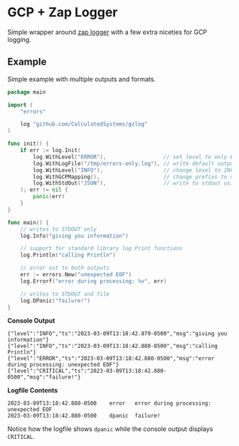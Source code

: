# GCP + Zap Logger

Simple wrapper around [zap logger](https://github.com/uber-go/zap) with a few extra niceties for GCP logging.

## Example
Simple example with multiple outputs and formats.

```go
package main

import (
	"errors"

	log "github.com/CalculatedSystems/gzlog"
)

func init() {
	if err := log.Init(
		log.WithLevel("ERROR"),                  // set level to only ERRORS
		log.WithLogFile("/tmp/errors-only.log"), // write default output format (console) to file
		log.WithLevel("INFO"),                   // change level to INFO for subsequent options
		log.WithGCPMapping(),                    // change prefixs to match GCP logging style
		log.WithStdOut("JSON"),                  // write to stdout using JSON format
	); err != nil {
		panic(err)
	}
}

func main() {
	// writes to STDOUT only
	log.Info("giving you information")

	// support for standard library log.Print functions
	log.Println("calling Println")

	// error out to both outputs
	err := errors.New("unexpected EOF")
	log.Errorf("error during processing: %v", err)

	// writes to STDOUT and file
	log.DPanic("failure!")
}
```

**Console Output**
```
{"level":"INFO","ts":"2023-03-09T13:18:42.879-0500","msg":"giving you information"}
{"level":"INFO","ts":"2023-03-09T13:18:42.880-0500","msg":"calling Println"}
{"level":"ERROR","ts":"2023-03-09T13:18:42.880-0500","msg":"error during processing: unexpected EOF"}
{"level":"CRITICAL","ts":"2023-03-09T13:18:42.880-0500","msg":"failure!"}
```

**Logfile Contents**
```
2023-03-09T13:18:42.880-0500	error	error during processing: unexpected EOF
2023-03-09T13:18:42.880-0500	dpanic	failure!
```

Notice how the logfile shows `dpanic` while the console output displays `CRITICAL`.
